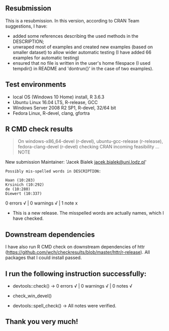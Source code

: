 ## Resubmission
This is a resubmission. In this version, according to CRAN Team suggestions,  I have:

* added some references describing the used methods in the DESCRIPTION;
* unwraped most of examples and created new examples (based on smaller dataset) to allow wider automatic testing (I have added 66 examples for automatic testing)
* ensured that no file is written in the user's home filespace (I used tempdir() in README and 'dontrun{}' in the case of two examples). 

## Test environments
* local OS (Windows 10 Home) install, R 3.6.3
* Ubuntu Linux 16.04 LTS, R-release, GCC
* Windows Server 2008 R2 SP1, R-devel, 32/64 bit
* Fedora Linux, R-devel, clang, gfortra

## R CMD check results
> On windows-x86_64-devel (r-devel), ubuntu-gcc-release (r-release), fedora-clang-devel (r-devel)
  checking CRAN incoming feasibility ... NOTE
  
   New submission
   Maintainer: 'Jacek Bialek <jacek.bialek@uni.lodz.pl>'
  
    Possibly mis-spelled words in DESCRIPTION:
    
    Haan (10:283)
    Krsinich (10:292)
    de (10:280)
    Diewert (10:337)
    
0 errors √ | 0 warnings √ | 1 note x

* This is a new release. The misspelled words are actually names, which I have checked. 

## Downstream dependencies

I have also run R CMD check on downstream dependencies of httr 
(https://github.com/wch/checkresults/blob/master/httr/r-release). 
All packages that I could install passed.

## I run the following instruction successfully:

* devtools::check() -> 0 errors √ | 0 warnings √ | 0 notes √

* check_win_devel()



* devtools::spell_check() -> All notes were verified.

## Thank you very much! 


